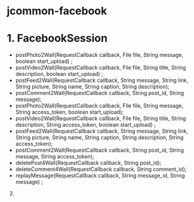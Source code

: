 jcommon-facebook
================

# 1. FacebookSession 
* postPhoto2Wall(RequestCallback callback, File file, String message, boolean start_upload) ;
* postVideo2Wall(RequestCallback callback, File file, String title, String description, boolean start_upload) ;
* postFeed2Wall(RequestCallback callback, String message, String link, String picture, String name, String caption, String description);
* postComment2Wall(RequestCallback callback, String post_id, String message);
* postPhoto2Wall(RequestCallback callback, File file, String message, String access_token, boolean start_upload);
* postVideo2Wall(RequestCallback callback, File file, String title, String description, String access_token, boolean start_upload) ;
* postFeed2Wall(RequestCallback callback, String message, String link, String picture, String name, String caption, String description, String access_token);
* postComment2Wall(RequestCallback callback, String post_id, String message, String access_token);
* deletePost4Wall(RequestCallback callback, String post_id);
* deleteComment4Wall(RequestCallback callback, String comment_id);
* replayMessage(RequestCallback callback, String message_id, String message) ;

2.
